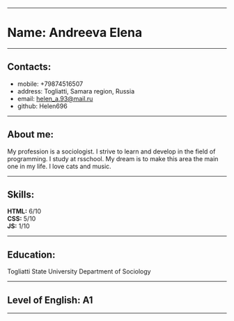 
---

# Name: Andreeva Elena

---
## Contacts: 

 * mobile: +79874516507
 * address: Togliatti, Samara region, Russia
 * email: helen_a.93@mail.ru
 * github: Helen696 
 ---
## About me:

My profession is a sociologist. I strive to learn and develop in the field of programming. I study at rsschool. My dream is to make this area the main one in my life. 
I love cats and music.

---

## Skills:

**HTML:** 6/10 <br/>
**CSS:** 5/10 <br/>
**JS:** 1/10 <br/>

---

## Education:

Togliatti State University
Department of Sociology

---
## Level of English: A1
---
